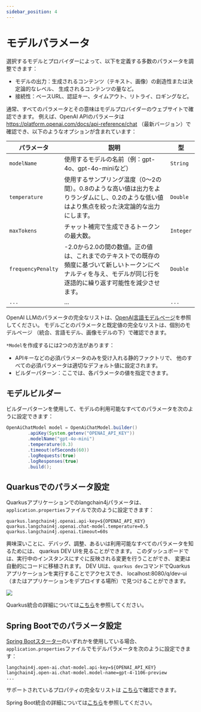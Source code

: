 ```yaml
---
sidebar_position: 4
---
```


# モデルパラメータ

選択するモデルとプロバイダーによって、以下を定義する多数のパラメータを調整できます：
- モデルの出力：生成されるコンテンツ（テキスト、画像）の創造性または決定論的なレベル、
生成されるコンテンツの量など。
- 接続性：ベースURL、認証キー、タイムアウト、リトライ、ロギングなど。

通常、すべてのパラメータとその意味はモデルプロバイダーのウェブサイトで確認できます。
例えば、OpenAI APIのパラメータは https://platform.openai.com/docs/api-reference/chat
（最新バージョン）で確認でき、以下のようなオプションが含まれています：

| パラメータ          | 説明                                                                                                                                                                                | 型        |
|--------------------|------------------------------------------------------------------------------------------------------------------------------------------------------------------------------------|-----------|
| `modelName`        | 使用するモデルの名前（例：gpt-4o、gpt-4o-miniなど）                                                                                                                                   | `String`  |
| `temperature`      | 使用するサンプリング温度（0〜2の間）。0.8のような高い値は出力をよりランダムにし、0.2のような低い値はより焦点を絞った決定論的な出力にします。                                                | `Double`  |
| `maxTokens`        | チャット補完で生成できるトークンの最大数。                                                                                                                                            | `Integer` |
| `frequencyPenalty` | -2.0から2.0の間の数値。正の値は、これまでのテキストでの既存の頻度に基づいて新しいトークンにペナルティを与え、モデルが同じ行を逐語的に繰り返す可能性を減少させます。                        | `Double`  |
| `...`              | ...                                                                                                                                                                                | `...`     |

OpenAI LLMのパラメータの完全なリストは、[OpenAI言語モデルページ](/integrations/language-models/open-ai)を参照してください。
モデルごとのパラメータと既定値の完全なリストは、個別のモデルページ
（統合、言語モデル、画像モデルの下）で確認できます。

`*Model`を作成するには2つの方法があります：
- APIキーなどの必須パラメータのみを受け入れる静的ファクトリで、
他のすべての必須パラメータは適切なデフォルト値に設定されます。
- ビルダーパターン：ここでは、各パラメータの値を指定できます。


## モデルビルダー
ビルダーパターンを使用して、モデルの利用可能なすべてのパラメータを次のように設定できます：
```java
OpenAiChatModel model = OpenAiChatModel.builder()
        .apiKey(System.getenv("OPENAI_API_KEY"))
        .modelName("gpt-4o-mini")
        .temperature(0.3)
        .timeout(ofSeconds(60))
        .logRequests(true)
        .logResponses(true)
        .build();
```

## Quarkusでのパラメータ設定
Quarkusアプリケーションでのlangchain4jパラメータは、`application.properties`ファイルで次のように設定できます：
```
quarkus.langchain4j.openai.api-key=${OPENAI_API_KEY}
quarkus.langchain4j.openai.chat-model.temperature=0.5
quarkus.langchain4j.openai.timeout=60s
```

興味深いことに、デバッグ、調整、あるいは利用可能なすべてのパラメータを知るためには、
quarkus DEV UIを見ることができます。
このダッシュボードでは、実行中のインスタンスにすぐに反映される変更を行うことができ、
変更は自動的にコードに移植されます。
DEV UIは、`quarkus dev`コマンドでQuarkusアプリケーションを実行することでアクセスでき、
localhost:8080/q/dev-ui（またはアプリケーションをデプロイする場所）で見つけることができます。

[![](/img/quarkus-dev-ui-parameters.png)](/tutorials/model-parameters)

Quarkus統合の詳細については[こちら](/tutorials/quarkus-integration)を参照してください。

## Spring Bootでのパラメータ設定
[Spring Bootスターター](https://github.com/langchain4j/langchain4j-spring)のいずれかを使用している場合、
`application.properties`ファイルでモデルパラメータを次のように設定できます：
```
langchain4j.open-ai.chat-model.api-key=${OPENAI_API_KEY}
langchain4j.open-ai.chat-model.model-name=gpt-4-1106-preview
...
```
サポートされているプロパティの完全なリストは
[こちら](https://github.com/langchain4j/langchain4j-spring/blob/main/langchain4j-open-ai-spring-boot-starter/src/main/java/dev/langchain4j/openai/spring/AutoConfig.java)で確認できます。

Spring Boot統合の詳細については[こちら](/tutorials/spring-boot-integration)を参照してください。
